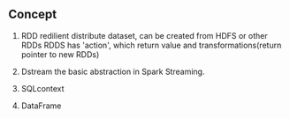 ## Concept

1. RDD
    redilient distribute dataset, can be created from HDFS or other RDDs
    RDDS has 'action', which return value and transformations(return pointer to new RDDs)  

2. Dstream
     the basic abstraction in Spark Streaming.
3. SQLcontext

4. DataFrame
    
